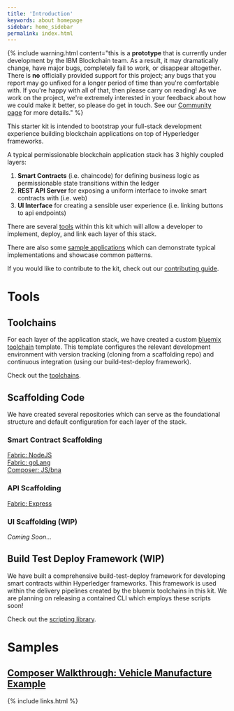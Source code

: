 ```yaml
---
title: 'Introduction'
keywords: about homepage
sidebar: home_sidebar
permalink: index.html
---
```


{% include warning.html content="this is a **prototype** that is currently under development by the IBM Blockchain team. As a result, it may dramatically change, have major bugs, completely fail to work, or disappear altogether. There is **no** officially provided support for this project; any bugs that you report may go unfixed for a longer period of time than you're comfortable with. If you're happy with all of that, then please carry on reading! As we work on the project, we're extremely interested in your feedback about how we could make it better, so please do get in touch. See our <a href='community.html'>Community page</a> for more details." %}

This starter kit is intended to bootstrap your full-stack development experience building blockchain applications on top of Hyperledger frameworks.

A typical permissionable blockchain application stack has 3 highly coupled layers:

1. **Smart Contracts** (i.e. chaincode) for defining business logic as permissionable state transitions within the ledger
2. **REST API Server** for exposing a uniform interface to invoke smart contracts with (i.e. web)
3. **UI Interface** for creating a sensible user experience (i.e. linking buttons to api endpoints)

There are several [tools](#tools) within this kit which will allow a developer to implement, deploy, and link each layer of this stack.

There are also some [sample applications](#samples) which can demonstrate typical implementations and showcase common patterns.

If you would like to contribute to the kit, check out our [contributing guide](https://github.com/Blockchain-Kit/Blockchain-Kit.github.io/wiki/Contributing-to-Blockchain-Starter-Kit).

# Tools

## Toolchains

For each layer of the application stack, we have created a custom [bluemix toolchain](https://console.bluemix.net/docs/services/ContinuousDelivery/toolchains_about.html#toolchains_about) template. This template configures the relevant development environment with version tracking (cloning from a scaffolding repo) and continuous integration (using our build-test-deploy framework).

Check out the [toolchains](toolchains.html).

## Scaffolding Code

We have created several repositories which can serve as the foundational structure and default configuration for each layer of the stack.

### Smart Contract Scaffolding

[Fabric: NodeJS](https://github.com/Blockchain-Kit/nodejs-chaincode-bootstrap)  
[Fabric: goLang](https://github.com/Blockchain-Kit/chaincode-bootstrap)  
[Composer: JS/bna](https://github.com/Blockchain-Kit/chaincode-bootstrap)

### API Scaffolding

[Fabric: Express](https://github.com/Blockchain-Kit/api-bootstrap)

### UI Scaffolding (WIP)

_Coming Soon..._

## Build Test Deploy Framework (WIP)

We have built a comprehensive build-test-deploy framework for developing smart contracts within Hyperledger frameworks. This framework is used within the delivery pipelines created by the bluemix toolchains in this kit. We are planning on releasing a contained CLI which employs these scripts soon!

Check out the [scripting library](https://github.com/Blockchain-Kit/build-lib).

# Samples

## [Composer Walkthrough: Vehicle Manufacture Example](https://github.com/IBM-Blockchain/vehicle-manufacture)

{% include links.html %}
